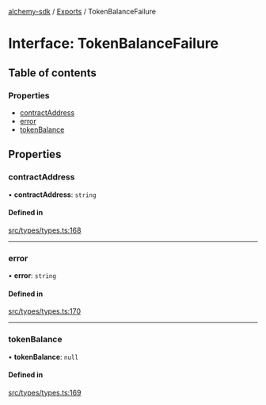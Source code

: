 [alchemy-sdk](../README.md) / [Exports](../modules.md) / TokenBalanceFailure

# Interface: TokenBalanceFailure

## Table of contents

### Properties

- [contractAddress](TokenBalanceFailure.md#contractaddress)
- [error](TokenBalanceFailure.md#error)
- [tokenBalance](TokenBalanceFailure.md#tokenbalance)

## Properties

### contractAddress

• **contractAddress**: `string`

#### Defined in

[src/types/types.ts:168](https://github.com/alchemyplatform/alchemy-sdk-js/blob/6dc36f9/src/types/types.ts#L168)

___

### error

• **error**: `string`

#### Defined in

[src/types/types.ts:170](https://github.com/alchemyplatform/alchemy-sdk-js/blob/6dc36f9/src/types/types.ts#L170)

___

### tokenBalance

• **tokenBalance**: ``null``

#### Defined in

[src/types/types.ts:169](https://github.com/alchemyplatform/alchemy-sdk-js/blob/6dc36f9/src/types/types.ts#L169)
